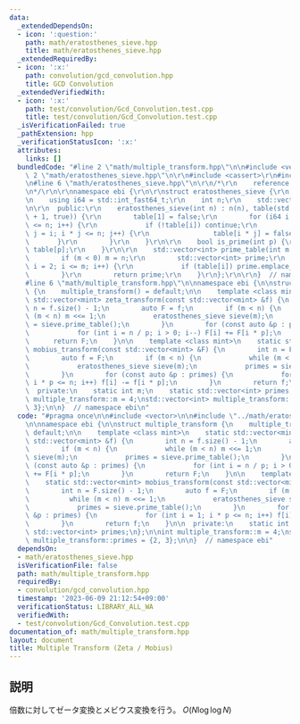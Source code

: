 ```yaml
---
data:
  _extendedDependsOn:
  - icon: ':question:'
    path: math/eratosthenes_sieve.hpp
    title: math/eratosthenes_sieve.hpp
  _extendedRequiredBy:
  - icon: ':x:'
    path: convolution/gcd_convolution.hpp
    title: GCD Convolution
  _extendedVerifiedWith:
  - icon: ':x:'
    path: test/convolution/Gcd_Convolution.test.cpp
    title: test/convolution/Gcd_Convolution.test.cpp
  _isVerificationFailed: true
  _pathExtension: hpp
  _verificationStatusIcon: ':x:'
  attributes:
    links: []
  bundledCode: "#line 2 \"math/multiple_transform.hpp\"\n\n#include <vector>\n\n#line\
    \ 2 \"math/eratosthenes_sieve.hpp\"\n\r\n#include <cassert>\r\n#include <cstdint>\r\
    \n#line 6 \"math/eratosthenes_sieve.hpp\"\n\r\n/*\r\n    reference: https://37zigen.com/sieve-eratosthenes/\r\
    \n*/\r\n\r\nnamespace ebi {\r\n\r\nstruct eratosthenes_sieve {\r\n  private:\r\
    \n    using i64 = std::int_fast64_t;\r\n    int n;\r\n    std::vector<bool> table;\r\
    \n\r\n  public:\r\n    eratosthenes_sieve(int n) : n(n), table(std::vector<bool>(n\
    \ + 1, true)) {\r\n        table[1] = false;\r\n        for (i64 i = 2; i * i\
    \ <= n; i++) {\r\n            if (!table[i]) continue;\r\n            for (i64\
    \ j = i; i * j <= n; j++) {\r\n                table[i * j] = false;\r\n     \
    \       }\r\n        }\r\n    }\r\n\r\n    bool is_prime(int p) {\r\n        return\
    \ table[p];\r\n    }\r\n\r\n    std::vector<int> prime_table(int m = -1) {\r\n\
    \        if (m < 0) m = n;\r\n        std::vector<int> prime;\r\n        for (int\
    \ i = 2; i <= m; i++) {\r\n            if (table[i]) prime.emplace_back(i);\r\n\
    \        }\r\n        return prime;\r\n    }\r\n};\r\n\r\n}  // namespace ebi\n\
    #line 6 \"math/multiple_transform.hpp\"\n\nnamespace ebi {\n\nstruct multiple_transform\
    \ {\n    multiple_transform() = default;\n\n    template <class mint>\n    static\
    \ std::vector<mint> zeta_transform(const std::vector<mint> &f) {\n        int\
    \ n = f.size() - 1;\n        auto F = f;\n        if (m < n) {\n            while\
    \ (m < n) m <<= 1;\n            eratosthenes_sieve sieve(m);\n            primes\
    \ = sieve.prime_table();\n        }\n        for (const auto &p : primes) {\n\
    \            for (int i = n / p; i > 0; i--) F[i] += F[i * p];\n        }\n  \
    \      return F;\n    }\n\n    template <class mint>\n    static std::vector<mint>\
    \ mobius_transform(const std::vector<mint> &F) {\n        int n = F.size() - 1;\n\
    \        auto f = F;\n        if (m < n) {\n            while (m < n) m <<= 1;\n\
    \            eratosthenes_sieve sieve(m);\n            primes = sieve.prime_table();\n\
    \        }\n        for (const auto &p : primes) {\n            for (int i = 1;\
    \ i * p <= n; i++) f[i] -= f[i * p];\n        }\n        return f;\n    }\n\n\
    \  private:\n    static int m;\n    static std::vector<int> primes;\n};\n\nint\
    \ multiple_transform::m = 4;\nstd::vector<int> multiple_transform::primes = {2,\
    \ 3};\n\n}  // namespace ebi\n"
  code: "#pragma once\n\n#include <vector>\n\n#include \"../math/eratosthenes_sieve.hpp\"\
    \n\nnamespace ebi {\n\nstruct multiple_transform {\n    multiple_transform() =\
    \ default;\n\n    template <class mint>\n    static std::vector<mint> zeta_transform(const\
    \ std::vector<mint> &f) {\n        int n = f.size() - 1;\n        auto F = f;\n\
    \        if (m < n) {\n            while (m < n) m <<= 1;\n            eratosthenes_sieve\
    \ sieve(m);\n            primes = sieve.prime_table();\n        }\n        for\
    \ (const auto &p : primes) {\n            for (int i = n / p; i > 0; i--) F[i]\
    \ += F[i * p];\n        }\n        return F;\n    }\n\n    template <class mint>\n\
    \    static std::vector<mint> mobius_transform(const std::vector<mint> &F) {\n\
    \        int n = F.size() - 1;\n        auto f = F;\n        if (m < n) {\n  \
    \          while (m < n) m <<= 1;\n            eratosthenes_sieve sieve(m);\n\
    \            primes = sieve.prime_table();\n        }\n        for (const auto\
    \ &p : primes) {\n            for (int i = 1; i * p <= n; i++) f[i] -= f[i * p];\n\
    \        }\n        return f;\n    }\n\n  private:\n    static int m;\n    static\
    \ std::vector<int> primes;\n};\n\nint multiple_transform::m = 4;\nstd::vector<int>\
    \ multiple_transform::primes = {2, 3};\n\n}  // namespace ebi"
  dependsOn:
  - math/eratosthenes_sieve.hpp
  isVerificationFile: false
  path: math/multiple_transform.hpp
  requiredBy:
  - convolution/gcd_convolution.hpp
  timestamp: '2023-06-09 21:12:54+09:00'
  verificationStatus: LIBRARY_ALL_WA
  verifiedWith:
  - test/convolution/Gcd_Convolution.test.cpp
documentation_of: math/multiple_transform.hpp
layout: document
title: Multiple Transform (Zeta / Mobius)
---
```


## 説明

倍数に対してゼータ変換とメビウス変換を行う。 $O(N\log \log N)$